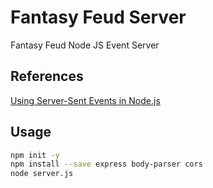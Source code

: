# Fantasy Feud Server
Fantasy Feud Node JS Event Server

## References
[Using Server-Sent Events in Node.js](https://www.digitalocean.com/community/tutorials/nodejs-server-sent-events-build-realtime-app)

## Usage
```bash
npm init -y
npm install --save express body-parser cors
node server.js
```